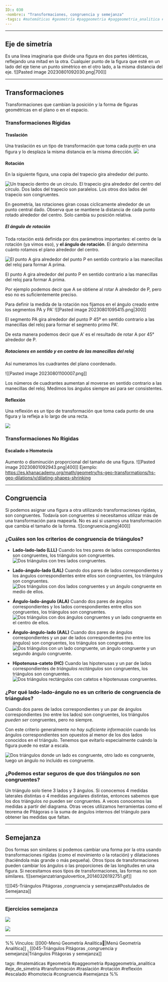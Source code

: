 ```yaml
---
ID:: 030
-nombre:: "Transformaciones, congruencia y semejanza"
-tags:: #matemáticas #geometría #paggeometria #paggeometria_analitica #eje_de_simetria #transformación #traslación #rotación #reflexión #escalado #homotecia #congruencia #semejanza
---
```



___
## Eje de simetría
Es una línea imaginaria que divide una figura en dos partes idénticas, reflejando una mitad en la otra. Cualquier punto de la figura que esté en un lado del eje tiene un punto simétrico en el otro lado, a la misma distancia del eje.
![[Pasted image 20230801092030.png|700]]




___
## Transformaciones
Transformaciones que cambian la posición y la forma de figuras geométricas en el plano o en el espacio.
### Transformaciones Rígidas
#### Traslación
Una traslación es un tipo de transformación que toma cada punto en una figura y lo desplaza la misma distancia en la misma dirección.
![](https://cdn.kastatic.org/ka-perseus-graphie/168f0d1a34b21809970f4a5ed627bee29a04a26f.svg)

#### Rotación
En la siguiente figura, una copia del trapecio gira alrededor del punto.

![Un trapecio dentro de un círculo. El trapecio gira alrededor del centro del círculo. Dos lados del trapecio son paralelos. Los otros dos lados del trapecio son congruentes.](https://cdn.kastatic.org/ka-perseus-images/8e275ec8b813162427cf94d29ad22e7b3775a61d.gif)

En geometría, las rotaciones giran cosas cíclicamente alrededor de un punto central dado. Observa que se mantiene la distancia de cada punto rotado alrededor del centro. Solo cambia su posición relativa.
##### El ángulo de rotación

Toda rotación está definida por dos parámetros importantes: el centro de la rotación (ya vimos eso), y **el ángulo de rotación**. El ángulo determina cuánto rotamos el plano alrededor del centro.

![El punto A gira alrededor del punto P en sentido contrario a las manecillas del reloj para formar A prima.](https://cdn.kastatic.org/ka-perseus-graphie/59fa7ed805eee4006e96a2b14ee0dd9b41fb5fde.svg)

El punto A gira alrededor del punto P en sentido contrario a las manecillas del reloj para formar A prima.

Por ejemplo podemos decir que A se obtiene al rotar A alrededor de P, pero eso no es suficientemente preciso.

Para definir la medida de la rotación nos fijamos en el ángulo creado entre los segmentos PA y PA′
![[Pasted image 20230801095415.png|300]]

El segmento PA gira alrededor del punto P 45º en sentido contrario a las manecillas del reloj para formar el segmento primo PA'.

De esta manera podemos decir que A′ es el resultado de rotar A por 45° alrededor de P.

##### Rotaciones en sentido y en contra de las manecillas del reloj

Así numeramos los cuadrantes del plano coordenado.

![[Pasted image 20230801100007.png]]

Los números de cuadrantes aumentan al moverse en sentido contrario a las manecillas del reloj. Medimos los ángulos siempre así para ser consistentes.


#### Reflexión
Una reflexión es un tipo de transformación que toma cada punto de una figura y la refleja a lo largo de una recta.

![](https://cdn.kastatic.org/ka-perseus-graphie/95bace51b2382a1e2ca60b66c186ccce01d819fa.svg)

### Transformaciones No Rígidas
#### Escalado o Homotecia
Aumento o disminución proporcional del tamaño de una figura.
![[Pasted image 20230801092943.png|400]]
Ejemplo:
https://es.khanacademy.org/math/geometry/hs-geo-transformations/hs-geo-dilations/v/dilating-shapes-shrinking
___
## Congruencia
Si podemos asignar una figura a otra utilizando transformaciones rígidas, son congruentes. Todavía son congruentes si necesitamos utilizar más de una transformación para mapearla. No es así si usamos una transformación que cambia el tamaño de la forma.
![[congruencia.png|400]]

### ¿Cuáles son los criterios de congruencia de triángulos?


- **Lado-lado-lado (LLL)**
Cuando los tres pares de lados correspondientes son congruentes, los triángulos son congruentes.
![Dos triángulos con tres lados congruentes.](https://cdn.kastatic.org/ka-perseus-graphie/334d0d09c1c96458d6753f83737d193ee642cca6.svg)

- **Lado-ángulo-lado (LAL)**
Cuando dos pares de lados correspondientes y los ángulos correspondientes entre ellos son congruentes, los triángulos son congruentes.
![Dos triángulos con dos lados congruentes y un ángulo congruente en medio de ellos.](https://cdn.kastatic.org/ka-perseus-graphie/dc426194c549e5e62120296c6a7dcb9342309dcd.svg)

- **Ángulo-lado-ángulo (ALA)**
Cuando dos pares de ángulos correspondientes y los lados correspondientes entre ellos son congruentes, los triángulos son congruentes.
![Dos triángulos con dos ángulos congruentes y un lado congruente en el centro de ellos.](https://cdn.kastatic.org/ka-perseus-graphie/531834dbe17d1fd1e9d341d30cf579e16c385f68.svg)


- **Ángulo-ángulo-lado (AAL)**
Cuando dos pares de ángulos correspondientes y un par de lados correspondientes (no entre los ángulos) son congruentes, los triángulos son congruentes.
![Dos triángulos con un lado congruente, un ángulo congruente y un segundo ángulo congruente.](https://cdn.kastatic.org/ka-perseus-graphie/1ffd26013d34a0eeea132a00f7ff3aebcdf4eb33.svg)

- **Hipotenusa-cateto (HC)**
Cuando las hipotenusas y un par de lados correspondientes de _triángulos rectángulos_ son congruentes, los triángulos son congruentes.
![Dos triángulos rectángulos con catetos e hipotenusas congruentes.](https://cdn.kastatic.org/ka-perseus-graphie/21f3bea44ef19777d964c34786742fd397df5686.svg)

### ¿Por qué lado-lado-ángulo no es un criterio de congruencia de triángulos?

Cuando dos pares de lados correspondientes y un par de ángulos correspondientes (no entre los lados) son congruentes, los triángulos _pueden ser_ congruentes, pero no siempre.

Con este criterio generalmente _no hay suficiente información_ cuando los ángulos correspondientes son opuestos al menor de los dos lados conocidos en el triángulo. Tenemos que evitarlo especialmente cuándo la figura puede no estar a escala.

![Dos triángulos donde un lado es congruente, otro lado es congruente, luego un ángulo no incluido es congruente.](https://cdn.kastatic.org/ka-perseus-graphie/eddc305f0c87819d6215caab68af60dd634e7a45.svg)

### ¿Podemos estar seguros de que dos triángulos _no_ son congruentes?

Un triángulo solo tiene 3 lados y 3 ángulos. Si conocemos 4 medidas laterales distintas o 4 medidas angulares distintas, entonces sabemos que los dos triángulos _no_ pueden ser congruentes. A veces conocemos las medidas a partir del diagrama. Otras veces utilizamos herramientas como el teorema de Pitágoras o la suma de ángulos internos del triángulo para obtener las medidas que faltan.
___


## Semejanza
Dos formas son similares si podemos cambiar una forma por la otra usando transformaciones rígidas (como el movimiento o la rotación) y dilataciones (haciéndola más grande o más pequeña). Otros tipos de transformaciones pueden cambiar los ángulos o las proporciones de las longitudes en una figura. Si necesitamos esos tipos de transformaciones, las formas no son similares.
![[semejanzatriangulovertice_20140326192751.gif]]

![[045-Triángulos Pitágoras ,congruencia y semejanza#Postulados de Semejanza]]
___
### Ejercicios semejanza
![](https://www.youtube.com/watch?v=fwQUL8GvblY)

![](https://www.youtube.com/watch?v=7K9ztcwm4GM&t=19s)
___
%%
Vínculos:
[[000-Menú Geometría Analítica📃|Menú Geometría Analítica]] , [[045-Triángulos Pitágoras ,congruencia y semejanza|Triángulos Pitágoras y semejanza]]

tags:
#matemáticas #geometría #paggeometria #paggeometria_analitica #eje_de_simetria #transformación #traslación #rotación #reflexión #escalado #homotecia #congruencia #semejanza
%%